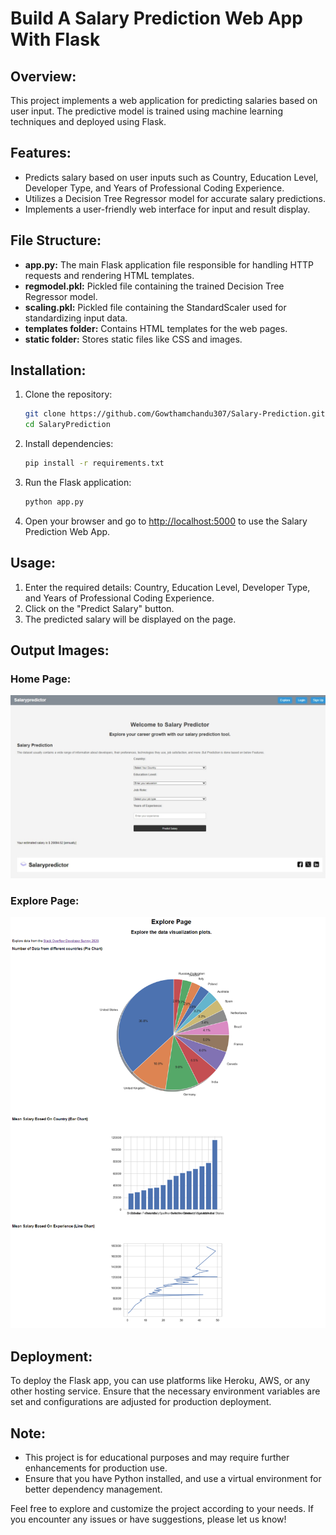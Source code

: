 # Build A Salary Prediction Web App With Flask

## Overview:

This project implements a web application for predicting salaries based on user input. The predictive model is trained using machine learning techniques and deployed using Flask.

## Features:

- Predicts salary based on user inputs such as Country, Education Level, Developer Type, and Years of Professional Coding Experience.
- Utilizes a Decision Tree Regressor model for accurate salary predictions.
- Implements a user-friendly web interface for input and result display.

## File Structure:

- **app.py:** The main Flask application file responsible for handling HTTP requests and rendering HTML templates.
- **regmodel.pkl:** Pickled file containing the trained Decision Tree Regressor model.
- **scaling.pkl:** Pickled file containing the StandardScaler used for standardizing input data.
- **templates folder:** Contains HTML templates for the web pages.
- **static folder:** Stores static files like CSS and images.

## Installation:

1. Clone the repository:

    ```bash
    git clone https://github.com/Gowthamchandu307/Salary-Prediction.git
    cd SalaryPrediction
    ```

2. Install dependencies:

    ```bash
    pip install -r requirements.txt
    ```

3. Run the Flask application:

    ```bash
    python app.py
    ```

4. Open your browser and go to [http://localhost:5000](http://localhost:5000) to use the Salary Prediction Web App.

## Usage:

1. Enter the required details: Country, Education Level, Developer Type, and Years of Professional Coding Experience.
2. Click on the "Predict Salary" button.
3. The predicted salary will be displayed on the page.

## Output Images:

### Home Page:
![Home Page](/static/output_images/home.jpeg)

### Explore Page:
![Explore Page](/static/output_images/Explore.png)

## Deployment:

To deploy the Flask app, you can use platforms like Heroku, AWS, or any other hosting service. Ensure that the necessary environment variables are set and configurations are adjusted for production deployment.

## Note:

- This project is for educational purposes and may require further enhancements for production use.
- Ensure that you have Python installed, and use a virtual environment for better dependency management.

Feel free to explore and customize the project according to your needs. If you encounter any issues or have suggestions, please let us know!
